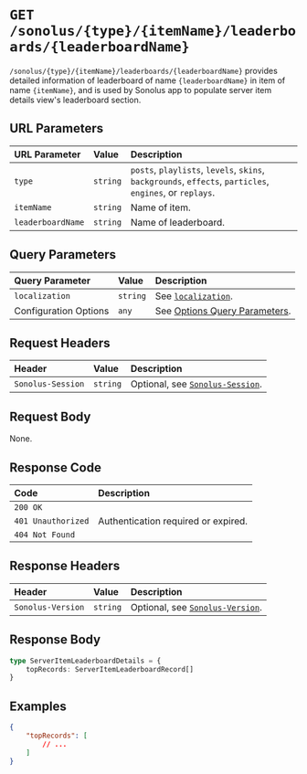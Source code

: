 # `GET /sonolus/{type}/{itemName}/leaderboards/{leaderboardName}`

`/sonolus/{type}/{itemName}/leaderboards/{leaderboardName}` provides detailed information of leaderboard of name `{leaderboardName}` in item of name `{itemName}`, and is used by Sonolus app to populate server item details view's leaderboard section.

## URL Parameters

| URL Parameter     | Value    | Description                                                                                              |
| :---------------- | :------- | :------------------------------------------------------------------------------------------------------- |
| `type`            | `string` | `posts`, `playlists`, `levels`, `skins`, `backgrounds`, `effects`, `particles`, `engines`, or `replays`. |
| `itemName`        | `string` | Name of item.                                                                                            |
| `leaderboardName` | `string` | Name of leaderboard.                                                                                     |

## Query Parameters

| Query Parameter       | Value    | Description                                                                      |
| :-------------------- | :------- | :------------------------------------------------------------------------------- |
| `localization`        | `string` | See [`localization`](../query-parameters/localization.md).                       |
| Configuration Options | `any`    | See [Options Query Parameters](../query-parameters/options-query-parameters.md). |

## Request Headers

| Header            | Value    | Description                                                       |
| :---------------- | :------- | :---------------------------------------------------------------- |
| `Sonolus-Session` | `string` | Optional, see [`Sonolus-Session`](../headers/sonolus-session.md). |

## Request Body

None.

## Response Code

| Code               | Description                         |
| :----------------- | :---------------------------------- |
| `200 OK`           |                                     |
| `401 Unauthorized` | Authentication required or expired. |
| `404 Not Found`    |                                     |

## Response Headers

| Header            | Value    | Description                                                       |
| :---------------- | :------- | :---------------------------------------------------------------- |
| `Sonolus-Version` | `string` | Optional, see [`Sonolus-Version`](../headers/sonolus-version.md). |

## Response Body

```ts
type ServerItemLeaderboardDetails = {
    topRecords: ServerItemLeaderboardRecord[]
}
```

## Examples

```json
{
    "topRecords": [
        // ...
    ]
}
```
